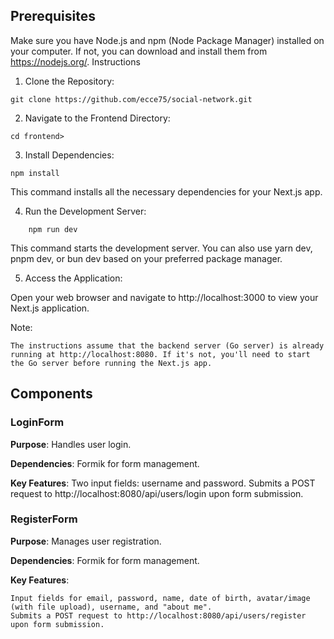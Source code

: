 ## Prerequisites

Make sure you have Node.js and npm (Node Package Manager) installed on your computer. If not, you can download and install them from https://nodejs.org/.
Instructions

1. Clone the Repository:

`git clone https://github.com/ecce75/social-network.git`


2. Navigate to the Frontend Directory:

`cd frontend>`

3. Install Dependencies:

`npm install`

This command installs all the necessary dependencies for your Next.js app.

4. Run the Development Server:

`    npm run dev`

This command starts the development server. You can also use yarn dev, pnpm dev, or bun dev based on your preferred package manager.

5. Access the Application:

Open your web browser and navigate to http://localhost:3000 to view your Next.js application.

Note:

    The instructions assume that the backend server (Go server) is already running at http://localhost:8080. If it's not, you'll need to start the Go server before running the Next.js app.

## Components

### LoginForm

**Purpose**: Handles user login.

**Dependencies**: Formik for form management.

**Key Features**:
    Two input fields: username and password.
    Submits a POST request to http://localhost:8080/api/users/login upon form submission.

### RegisterForm

**Purpose**: Manages user registration.

**Dependencies**: Formik for form management.

**Key Features**:

    Input fields for email, password, name, date of birth, avatar/image (with file upload), username, and "about me".
    Submits a POST request to http://localhost:8080/api/users/register upon form submission.